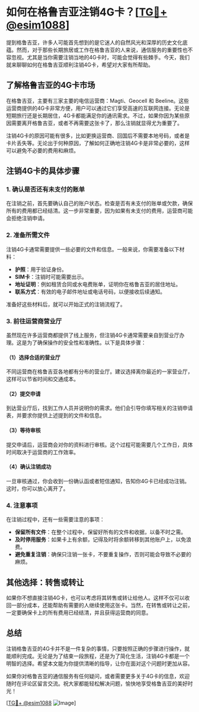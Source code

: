 # 如何在格鲁吉亚注销4G卡？[[TG💪+ @esim1088](https://t.me/s/esim1088)]

提到格鲁吉亚，许多人可能首先想到的是它迷人的自然风光和深厚的历史文化底蕴。然而，对于那些长期旅居或工作在格鲁吉亚的人来说，通信服务的重要性也不容忽视。尤其是当你需要注销当地的4G卡时，可能会觉得有些棘手。今天，我们就来聊聊如何在格鲁吉亚顺利注销4G卡，希望对大家有所帮助。

## 了解格鲁吉亚的4G卡市场

在格鲁吉亚，主要有三家主要的电信运营商：Magti、Geocell 和 Beeline。这些运营商提供的4G卡非常方便，用户可以通过它们享受高速的互联网连接。无论是短期旅行还是长期居住，4G卡都能满足你的通讯需求。不过，如果你因为某些原因需要离开格鲁吉亚，或者不再需要这张卡了，那么注销就显得尤为重要了。

注销4G卡的原因可能有很多，比如更换运营商、回国后不需要本地号码，或者是卡片丢失等。无论出于何种原因，了解如何正确地注销4G卡是非常必要的，这样可以避免不必要的费用和麻烦。

## 注销4G卡的具体步骤

### 1. 确认是否还有未支付的账单

在注销之前，首先要确认自己的账户状态。检查是否有未支付的账单或欠款，确保所有的费用都已经结清。这一步非常重要，因为如果有未支付的费用，运营商可能会拒绝注销申请。

### 2. 准备所需文件

注销4G卡通常需要提供一些必要的文件和信息。一般来说，你需要准备以下材料：

- **护照**：用于验证身份。
- **SIM卡**：注销时可能需要出示。
- **地址证明**：例如租赁合同或水电费账单，证明你在格鲁吉亚的居住地址。
- **联系方式**：有效的电子邮件地址或电话号码，以便接收后续通知。

准备好这些材料后，就可以开始正式的注销流程了。

### 3. 前往运营商营业厅

虽然现在许多运营商都提供了线上服务，但注销4G卡通常需要亲自到营业厅办理。这是为了确保操作的安全性和准确性。以下是具体步骤：

#### （1）选择合适的营业厅

不同运营商在格鲁吉亚各地都有分布的营业厅。建议选择离你最近的一家营业厅，这样可以节省时间和交通成本。

#### （2）提交申请

到达营业厅后，找到工作人员并说明你的需求。他们会引导你填写相关的注销申请表，并要求你提供上述提到的文件和信息。

#### （3）等待审核

提交申请后，运营商会对你的资料进行审核。这个过程可能需要几个工作日，具体时间取决于运营商的工作效率。

#### （4）确认注销成功

一旦审核通过，你会收到一份确认函或者短信通知，告知你4G卡已经成功注销。这时，你可以放心离开了。

### 4. 注意事项

在注销过程中，还有一些需要注意的事项：

- **保留所有文件**：在整个过程中，保留好所有的文件和收据，以备不时之需。
- **及时停用服务**：如果卡上有余额，记得及时将余额转移到其他账户上，以免浪费。
- **避免重复注销**：确保只注销一张卡，不要重复操作，否则可能会导致不必要的麻烦。

## 其他选择：转售或转让

如果你不想直接注销4G卡，也可以考虑将其转售或转让给他人。这样不仅可以收回一部分成本，还能帮助有需要的人继续使用这张卡。当然，在转售或转让之前，一定要确保卡上的所有费用已经结清，并且获得运营商的同意。

## 总结

注销格鲁吉亚的4G卡并不是一件复杂的事情，只要按照正确的步骤进行操作，就能顺利完成。无论是为了结束一段旅程，还是为了简化生活，注销4G卡都是一个明智的选择。希望本文能为你提供清晰的指导，让你在面对这个问题时更加从容。

如果你对格鲁吉亚的通信服务有任何疑问，或者需要更多关于4G卡的信息，欢迎随时在评论区留言交流。祝大家都能轻松解决问题，愉快地享受格鲁吉亚的美好时光！

[[TG💪+ @esim1088](https://t.me/s/esim1088) ![Image](https://i.postimg.cc/4NQfJmqS/Snipaste-2025-05-13-00-14-12.png)]